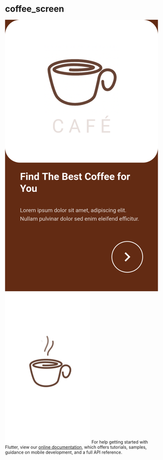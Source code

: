 # coffee_screen

<img src='./Screenshot_1650713125.png' heigh='500em'><img src='./Screenshot_1650713230.png' height='500em'>
For help getting started with Flutter, view our
[online documentation](https://flutter.dev/docs), which offers tutorials,
samples, guidance on mobile development, and a full API reference.
